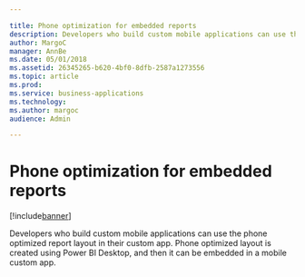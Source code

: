 ```yaml
---

title: Phone optimization for embedded reports
description: Developers who build custom mobile applications can use the phone optimized report layout in their custom app.
author: MargoC
manager: AnnBe
ms.date: 05/01/2018
ms.assetid: 26345265-b620-4bf0-8dfb-2587a1273556
ms.topic: article
ms.prod: 
ms.service: business-applications
ms.technology: 
ms.author: margoc
audience: Admin

---
```

#  Phone optimization for embedded reports




[!include[banner](../../../includes/banner.md)]

Developers who build custom mobile applications can use the phone optimized
report layout in their custom app. Phone optimized layout is created using Power
BI Desktop, and then it can be embedded in a mobile custom app.
